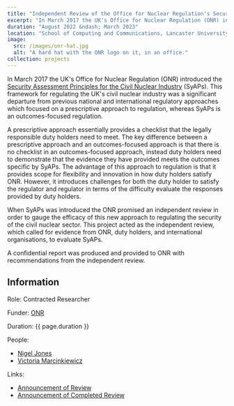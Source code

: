 ```yaml
---
title: "Independent Review of the Office for Nuclear Regulation's Security Assessment Principles"
excerpt: "In March 2017 the UK's Office for Nuclear Regulation (ONR) introduced the [Security Assessment Principles for the Civil Nuclear Industry](https://www.onr.org.uk/syaps/) (SyAPs). As these regulatory principles were a significant departure from previous regulatory approaches, the ONR committed to an independent review after 5 years. In this project the independent review was performed and confidential results were provided to ONR."
duration: "August 2022 &ndash; March 2023"
location: "School of Computing and Communications, Lancaster University"
image:
  src: /images/onr-hat.jpg
  alt: "A hard hat with the ONR logo on it, in an office."
collection: projects
---
```


In March 2017 the UK's Office for Nuclear Regulation (ONR) introduced the [Security Assessment Principles for the Civil Nuclear Industry](https://www.onr.org.uk/syaps/) (SyAPs). This framework for regulating the UK's civil nuclear industry was a significant departure from previous national and international regulatory approaches which focused on a prescriptive approach to regulation, whereas SyAPs is an outcomes-focused regulation.

A prescriptive approach essentially provides a checklist that the legally responsible duty holders need to meet. The key difference between a prescriptive approach and an outcomes-focused approach is that there is no checklist in an outcomes-focused approach, instead duty holders need to demonstrate that the evidence they have provided meets the outcomes specific by SyAPs. The advantage of this approach to regulation is that it provides scope for flexibility and innovation in how duty holders satisfy ONR. However, it introduces challenges for both the duty holder to satisfy the regulator and regulator in terms of the difficulty evaluate the responses provided by duty holders.

When SyAPs was introduced the ONR promised an independent review in order to gauge the efficacy of this new approach to regulating the security of the civil nuclear sector. This project acted as the independent review, which called for evidence from ONR, duty holders, and international organisations, to evaluate SyAPs.

A confidential report was produced and provided to ONR with recommendations from the independent review.

## Information

Role: Contracted Researcher

Funder: [ONR](https://onr.org.uk)

Duration: {{ page.duration }}

People:
 * [Nigel Jones](https://uk.linkedin.com/in/nigel-jones-707292b1)
 * [Victoria Marcinkiewicz](https://www.cardiff.ac.uk/people/research-students/view/2565045-)

Links:
 * [Announcement of Review](https://news.onr.org.uk/2022/08/independent-review-of-onrs-security-assessment-principles/)
 * [Announcement of Completed Review](https://news.onr.org.uk/2023/04/independent-review-completed-of-onrs-security-assessment-principles-syaps/)
